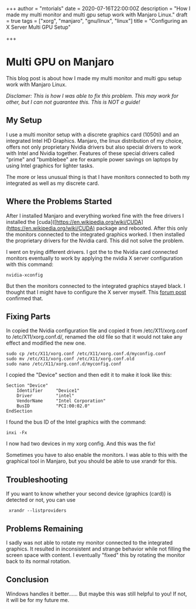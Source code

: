 +++
author = "mtorials"
date = 2020-07-16T22:00:00Z
description = "How I made my multi monitor and multi gpu setup work with Manjaro Linux."
draft = true
tags = ["xorg", "manjaro", "gnu/linux", "linux"]
title = "Configuring an X Server Multi GPU Setup"

+++
# Multi GPU on Manjaro

This blog post is about how I made my multi monitor and multi gpu setup work with Manjaro Linux.

*Disclamer: This is how I was able to fix this problem. This may work for other, but I can not guarantee this. This is NOT a guide!*

## My Setup

I use a multi monitor setup with a discrete graphics card (1050ti) and an integrated Intel HD Graphics. Manjaro, the linux distribution of my choice, offers not only proprietary Nvidia drivers but also special drivers to work with Intel and Nvidia together. Features of these special drivers called "prime" and "bumblebee" are for example power savings on laptops by using Intel graphics for lighter tasks.

The more or less unusual thing is that I have monitors connected to both my integrated as well as my discrete card.

## Where the Problems Started

After I installed Manjaro and everything worked fine with the free drivers I installed the \[cuda\]([https://en.wikipedia.org/wiki/CUDA](https://en.wikipedia.org/wiki/CUDA) package and rebooted. After this only the monitors connected to the integrated graphics worked. I then installed the proprietary drivers for the Nvidia card. This did not solve the problem.

I went on trying different drivers. I got the to the Nvidia card connected monitors eventually to work by applying the nvidia X server configuration with this command:

    nvidia-xconfig

But then the monitors connected to the integrated graphics stayed black. I thought that I might have to configure the X server myself. This [forum post](https://forum.manjaro.org/t/how-to-add-a-second-monitor-connected-to-the-integrated-graphics-card-not-the-dedicated-one/107158) confirmed that.

## Fixing Parts

In copied the Nvidia configuration file and copied it from /etc/X11/xorg.conf to /etc/X11/xorg.conf.d/, renamed the old file so that it would not take any effect and modified the new one.

    sudo cp /etc/X11/xorg.conf /etc/X11/xorg.conf.d/myconfig.conf
    sudo mv /etc/X11/xorg.conf /etc/X11/xorg.conf.old
    sudo nano /etc/X11/xorg.conf.d/myconfig.conf

I copied the "Device" section and then edit it to make it look like this:

    Section "Device"
        Identifier     "Device1"
        Driver         "intel"
        VendorName     "Intel Corporation"
        BusID          "PCI:00:02.0"
    EndSection

I found the bus ID of the Intel graphics with the command:

    inxi -Fx

I now had two devices in my xorg config. And this was the fix!

Sometimes you have to also enable the monitors. I was able to this with the graphical tool in Manjaro, but you should be able to use xrandr for this.

## Troubleshooting

If you want to know whether your second device (graphics (card)) is detected or not, you can use

     xrandr --listproviders

## Problems Remaining

I sadly was not able to rotate my monitor connected to the integrated graphics. It resulted in inconsistent and strange behavior while not filling the screen space with content. I eventually "fixed" this by rotating the monitor back to its normal rotation.

## Conclusion

Windows handles it better...... But maybe this was still helpful to you! If not, it will be for my future me.